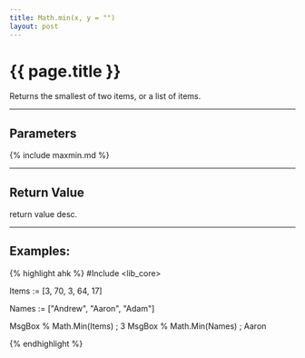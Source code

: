 ```yaml
---
title: Math.min(x, y = "")
layout: post
---
```

# {{ page.title }} 

Returns the smallest of two items, or a list of items.

---

## Parameters

{% include maxmin.md %}


---
## Return Value

return value desc.

---
## Examples:

{% highlight ahk %}
#Include <lib_core>

Items := [3, 70, 3, 64, 17]

Names := ["Andrew", "Aaron", "Adam"]

MsgBox % Math.Min(Items) ; 3
MsgBox % Math.Min(Names) ; Aaron

{% endhighlight %}
